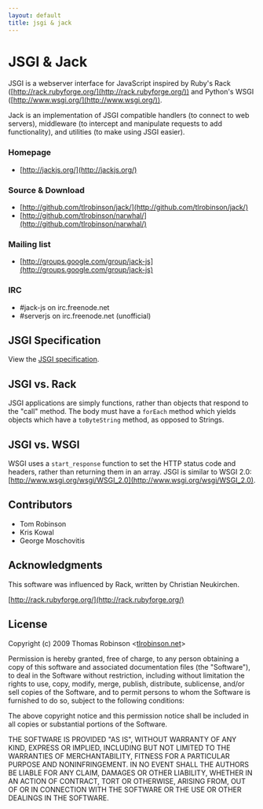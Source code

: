 ```yaml
---
layout: default
title: jsgi & jack
---
```


JSGI & Jack
===========

JSGI is a webserver interface for JavaScript inspired by Ruby's Rack ([http://rack.rubyforge.org/](http://rack.rubyforge.org/)) and Python's WSGI ([http://www.wsgi.org/](http://www.wsgi.org/)).

Jack is an implementation of JSGI compatible handlers (to connect to web servers), middleware (to intercept and manipulate requests to add functionality), and utilities (to make using JSGI easier).

### Homepage

* [http://jackjs.org/](http://jackjs.org/)

### Source & Download

* [http://github.com/tlrobinson/jack/](http://github.com/tlrobinson/jack/)
* [http://github.com/tlrobinson/narwhal/](http://github.com/tlrobinson/narwhal/)

### Mailing list

* [http://groups.google.com/group/jack-js](http://groups.google.com/group/jack-js)

### IRC

* \#jack-js on irc.freenode.net
* \#serverjs on irc.freenode.net (unofficial)


JSGI Specification
------------------

View the [JSGI specification](http://jackjs.org/jsgi-spec.html).


JSGI vs. Rack
-------------

JSGI applications are simply functions, rather than objects that respond to the "call" method. The body must have a `forEach` method which yields objects which have a `toByteString` method, as opposed to Strings.


JSGI vs. WSGI
-------------

WSGI uses a `start_response` function to set the HTTP status code and headers, rather than returning them in an array. JSGI is similar to WSGI 2.0: [http://www.wsgi.org/wsgi/WSGI_2.0](http://www.wsgi.org/wsgi/WSGI_2.0).


Contributors
------------

* Tom Robinson
* Kris Kowal
* George Moschovitis


Acknowledgments
---------------

This software was influenced by Rack, written by Christian Neukirchen.

[http://rack.rubyforge.org/](http://rack.rubyforge.org/)


License
-------

Copyright (c) 2009 Thomas Robinson <[tlrobinson.net](http://tlrobinson.net/)\>

Permission is hereby granted, free of charge, to any person obtaining a copy
of this software and associated documentation files (the "Software"), to
deal in the Software without restriction, including without limitation the
rights to use, copy, modify, merge, publish, distribute, sublicense, and/or
sell copies of the Software, and to permit persons to whom the Software is
furnished to do so, subject to the following conditions:

The above copyright notice and this permission notice shall be included in
all copies or substantial portions of the Software.

THE SOFTWARE IS PROVIDED "AS IS", WITHOUT WARRANTY OF ANY KIND, EXPRESS OR
IMPLIED, INCLUDING BUT NOT LIMITED TO THE WARRANTIES OF MERCHANTABILITY,
FITNESS FOR A PARTICULAR PURPOSE AND NONINFRINGEMENT. IN NO EVENT SHALL
THE AUTHORS BE LIABLE FOR ANY CLAIM, DAMAGES OR OTHER LIABILITY, WHETHER
IN AN ACTION OF CONTRACT, TORT OR OTHERWISE, ARISING FROM, OUT OF OR IN
CONNECTION WITH THE SOFTWARE OR THE USE OR OTHER DEALINGS IN THE SOFTWARE.

